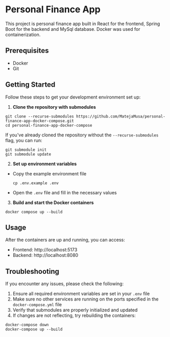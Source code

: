 # Personal Finance App

This project is personal finance app built in React for the frontend, Spring Boot for the backend and MySql database. Docker was used for containerization. 
## Prerequisites

- Docker
- Git

## Getting Started

Follow these steps to get your development environment set up:

1. **Clone the repository with submodules**
```
git clone --recurse-submodules https://github.com/MatejaMusa/personal-finance-app-docker-compose.git
cd personal-finance-app-docker-compose
```

If you've already cloned the repository without the `--recurse-submodules` flag, you can run:
```
git submodule init
git submodule update
```

2. **Set up environment variables**
- Copy the example environment file
  ```
  cp .env.example .env
  ```
- Open the `.env` file and fill in the necessary values
3. **Build and start the Docker containers**
```
docker compose up --build
```
## Usage

After the containers are up and running, you can access:

- Frontend: http://localhost:5173
- Backend: http://localhost:8080

## Troubleshooting

If you encounter any issues, please check the following:

1. Ensure all required environment variables are set in your `.env` file
2. Make sure no other services are running on the ports specified in the `docker-compose.yml` file
3. Verify that submodules are properly initialized and updated
4. If changes are not reflecting, try rebuilding the containers:
```
docker-compose down
docker-compose up --build
```
